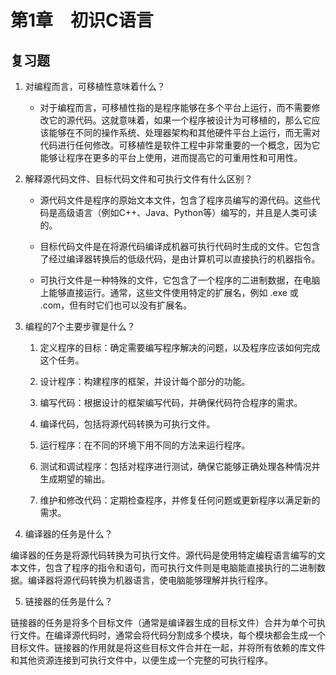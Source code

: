 # 第1章　初识C语言



## 复习题

1. 对编程而言，可移植性意味着什么？
   - 对于编程而言，可移植性指的是程序能够在多个平台上运行，而不需要修改它的源代码。这就意味着，如果一个程序被设计为可移植的，那么它应该能够在不同的操作系统、处理器架构和其他硬件平台上运行，而无需对代码进行任何修改。可移植性是软件工程中非常重要的一个概念，因为它能够让程序在更多的平台上使用，进而提高它的可重用性和可用性。

2. 解释源代码文件、目标代码文件和可执行文件有什么区别？

   - 源代码文件是程序的原始文本文件，包含了程序员编写的源代码。这些代码是高级语言（例如C++、Java、Python等）编写的，并且是人类可读的。

   - 目标代码文件是在将源代码编译成机器可执行代码时生成的文件。它包含了经过编译器转换后的低级代码，是由计算机可以直接执行的机器指令。

   - 可执行文件是一种特殊的文件，它包含了一个程序的二进制数据，在电脑上能够直接运行。通常，这些文件使用特定的扩展名，例如 .exe 或 .com，但有时它们也可以没有扩展名。

3. 编程的7个主要步骤是什么？

   1. 定义程序的目标：确定需要编写程序解决的问题，以及程序应该如何完成这个任务。

   2. 设计程序：构建程序的框架，并设计每个部分的功能。

   3. 编写代码：根据设计的框架编写代码，并确保代码符合程序的需求。

   4. 编译代码，包括将源代码转换为可执行文件。

   5. 运行程序：在不同的环境下用不同的方法来运行程序。

   6. 测试和调试程序：包括对程序进行测试，确保它能够正确处理各种情况并生成期望的输出。

   7. 维护和修改代码：定期检查程序，并修复任何问题或更新程序以满足新的需求。

4. 编译器的任务是什么？

​	编译器的任务是将源代码转换为可执行文件。源代码是使用特定编程语言编写的文本文件，包含了程序的指令和语句，而可执行文件则是电脑能直接执行的二进制数据。编译器将源代码转换为机器语言，使电脑能够理解并执行程序。

5. 链接器的任务是什么？

​	链接器的任务是将多个目标文件（通常是编译器生成的目标文件）合并为单个可执行文件。在编译源代码时，通常会将代码分割成多个模块，每个模块都会生成一个目标文件。链接器的作用就是将这些目标文件合并在一起，并将所有依赖的库文件和其他资源连接到可执行文件中，以便生成一个完整的可执行程序。